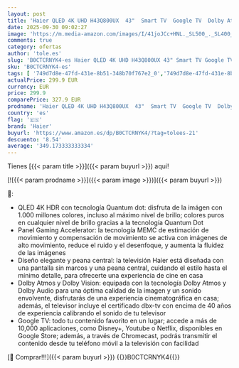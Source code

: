 ```yaml
---
layout: post
title: 'Haier QLED 4K UHD H43Q800UX  43"  Smart TV  Google TV  Dolby Atmos y Dolby Vision  HDR 10  Smart Remote Control  Google Assistant  Bluetooth 5.1  DBX TV  HDMI 2.1 x 4  Sin Marcos  2024'
date: 2025-09-30 09:02:27
image: 'https://m.media-amazon.com/images/I/41joJCc+HNL._SL500_._SL400_.jpg'
comments: true
category: ofertas
author: 'tole.es'
slug: 'B0CTCRNYK4-es Haier QLED 4K UHD H43Q800UX 43" Smart TV Google TV Dolby...'
sku: 'B0CTCRNYK4-es'
tags: [ '749d7d8e-47fd-431e-8b51-348b70f767e2_0','749d7d8e-47fd-431e-8b51-348b70f767e2_6901','749d7d8e-47fd-431e-8b51-348b70f767e2_7201','749d7d8e-47fd-431e-8b51-348b70f767e2_8101','Arborist Merchandising Root','Electrónica','New Arrivals in Electronics','Self Service','Special Features Stores','TV, vídeo y home cinema','TVs QLED','Televisores','Top Brands Tech Selection','Top Brands Tech TVs','haier','smart','tv','🇪🇸', ]
actualPrice: 299.9 EUR
currency: EUR
price: 299.9
comparePrice: 327.9 EUR
prodname: 'Haier QLED 4K UHD H43Q800UX  43"  Smart TV  Google TV  Dolby Atmos y Dolby Vision  HDR 10  Smart Remote Control  Google Assistant  Bluetooth 5.1  DBX TV  HDMI 2.1 x 4  Sin Marcos  2024'
country: 'es'
flag: '🇪🇸'
brand: 'Haier'
buyurl: 'https://www.amazon.es/dp/B0CTCRNYK4/?tag=tolees-21'
descuento: '8.54'
average: '349.173333333334'
---
```


Tienes [{{< param title >}}]({{< param buyurl >}}) aqui!

[![{{< param prodname >}}]({{< param image >}})]({{< param buyurl >}})

🔎:

- QLED 4K HDR con tecnología Quantum dot: disfruta de la imágen con 1.000 millones colores, incluso al máximo nivel de brillo; colores puros en cualquier nivel de brillo gracias a la tecnología Quantum Dot
- Panel Gaming Accelerator: la tecnología MEMC de estimación de movimiento y compensación de movimiento se activa con imágenes de alto movimiento, reduce el ruido y el desenfoque, y aumenta la fluidez de las imágenes
- Diseño elegante y peana central: la televisión Haier está diseñada con una pantalla sin marcos y una peana central, cuidando el estilo hasta el mínimo detalle, para ofrecerte una experiencia de cine en casa
- Dolby Atmos y Dolby Vision: equipada con la tecnología Dolby Atmos y Dolby Audio para una óptima calidad de la imagen y un sonido envolvente, disfrutarás de una experiencia cinematográfica en casa; además, el televisor incluye el certificado dbx-tv con encima de 40 años de experiencia calibrando el sonido de tu televisor
- Google TV: todo tu contenido favorito en un lugar; accede a más de 10,000 aplicaciones, como Disney+, Youtube o Netflix, disponibles en Google Store; además, a través de Chromecast, podrás transmitir el contenido desde tu teléfono móvil a la televisión con facilidad

[🛒 Comprar!!!]({{< param buyurl >}})
{{<world>}}B0CTCRNYK4{{</world>}}
